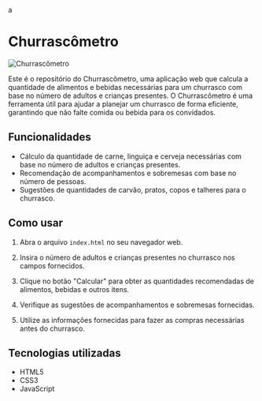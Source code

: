 a
# Churrascômetro

![Churrascômetro](churrascometro.png)

Este é o repositório do Churrascômetro, uma aplicação web que calcula a quantidade de alimentos e bebidas necessárias para um churrasco com base no número de adultos e crianças presentes. O Churrascômetro é uma ferramenta útil para ajudar a planejar um churrasco de forma eficiente, garantindo que não falte comida ou bebida para os convidados.

## Funcionalidades

- Cálculo da quantidade de carne, linguiça e cerveja necessárias com base no número de adultos e crianças presentes.
- Recomendação de acompanhamentos e sobremesas com base no número de pessoas.
- Sugestões de quantidades de carvão, pratos, copos e talheres para o churrasco.

## Como usar

1. Abra o arquivo `index.html` no seu navegador web.

2. Insira o número de adultos e crianças presentes no churrasco nos campos fornecidos.

3. Clique no botão "Calcular" para obter as quantidades recomendadas de alimentos, bebidas e outros itens.

4. Verifique as sugestões de acompanhamentos e sobremesas fornecidas.

5. Utilize as informações fornecidas para fazer as compras necessárias antes do churrasco.

## Tecnologias utilizadas

- HTML5
- CSS3
- JavaScript
